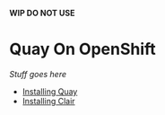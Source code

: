 **WIP DO NOT USE**
# Quay On OpenShift


*Stuff goes here*

* [Installing Quay](labs/0.installingquay.md)
* [Installing Clair](labs/1.installingclair.md)
